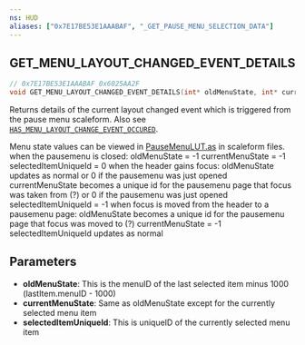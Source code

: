 ```yaml
---
ns: HUD
aliases: ["0x7E17BE53E1AAABAF", "_GET_PAUSE_MENU_SELECTION_DATA"]
---
```

## GET_MENU_LAYOUT_CHANGED_EVENT_DETAILS

```c
// 0x7E17BE53E1AAABAF 0x6025AA2F
void GET_MENU_LAYOUT_CHANGED_EVENT_DETAILS(int* oldMenuState, int* currentMenuState, int* selectedItemUniqueId);
```

Returns details of the current layout changed event which is triggered from the pause menu scaleform.
Also see [`HAS_MENU_LAYOUT_CHANGE_EVENT_OCCURED`](#_0x2E22FEFA0100275E).

Menu state values can be viewed in [PauseMenuLUT.as](https://gist.github.com/freedy69/19c4be9699e07946285f9b51799b67a9) in scaleform files.
when the pausemenu is closed:
oldMenuState = -1
currentMenuState = -1
selectedItemUniqueId = 0
when the header gains focus:
oldMenuState updates as normal or 0 if the pausemenu was just opened
currentMenuState becomes a unique id for the pausemenu page that focus was taken from (?) or 0 if the pausemenu was just opened
selectedItemUniqueId = -1
when focus is moved from the header to a pausemenu page:
oldMenuState becomes a unique id for the pausemenu page that focus was moved to (?)
currentMenuState = -1
selectedItemUniqueId updates as normal

## Parameters
* **oldMenuState**: This is the menuID of the last selected item minus 1000 (lastItem.menuID - 1000)
* **currentMenuState**: Same as oldMenuState except for the currently selected menu item
* **selectedItemUniqueId**: This is uniqueID of the currently selected menu item